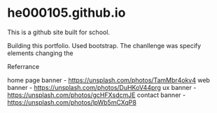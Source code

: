 # he000105.github.io

This is a github site built for school.

Building this portfolio. Used bootstrap. 
The chanllenge was specify elements changing the 


Referrance

home page banner - https://unsplash.com/photos/TamMbr4okv4
web banner - https://unsplash.com/photos/DuHKoV44prg
ux banner - https://unsplash.com/photos/gcHFXsdcmJE
contact banner - https://unsplash.com/photos/lpWb5mCXqP8